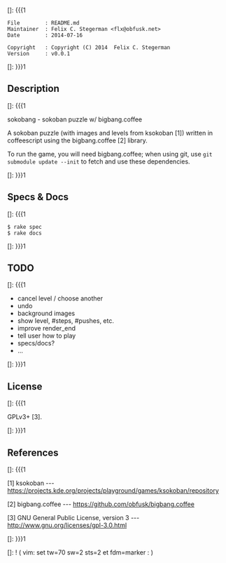 []: {{{1

    File        : README.md
    Maintainer  : Felix C. Stegerman <flx@obfusk.net>
    Date        : 2014-07-16

    Copyright   : Copyright (C) 2014  Felix C. Stegerman
    Version     : v0.0.1

[]: }}}1

## Description
[]: {{{1

  sokobang - sokoban puzzle w/ bigbang.coffee

  A sokoban puzzle (with images and levels from ksokoban [1]) written
  in coffeescript using the bigbang.coffee [2] library.

  To run the game, you will need bigbang.coffee; when using git, use
  `git submodule update --init` to fetch and use these dependencies.

[]: }}}1

## Specs & Docs
[]: {{{1

    $ rake spec
    $ rake docs

[]: }}}1

## TODO
[]: {{{1

  * cancel level / choose another
  * undo
  * background images
  * show level, #steps, #pushes, etc.
  * improve render_end
  * tell user how to play
  * specs/docs?
  * ...

[]: }}}1

## License
[]: {{{1

  GPLv3+ [3].

[]: }}}1

## References
[]: {{{1

  [1] ksokoban
  --- https://projects.kde.org/projects/playground/games/ksokoban/repository

  [2] bigbang.coffee
  --- https://github.com/obfusk/bigbang.coffee

  [3] GNU General Public License, version 3
  --- http://www.gnu.org/licenses/gpl-3.0.html

[]: }}}1

[]: ! ( vim: set tw=70 sw=2 sts=2 et fdm=marker : )

